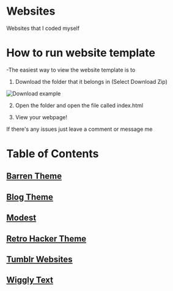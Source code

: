 # Websites
Websites that I coded myself


# How to run website template


-The easiest way to view the website template is to

1. Download the folder that it belongs in (Select Download Zip)

![Download example](https://www.stevejgordon.co.uk/wp-content/uploads/2018/01/CloneOrDownloadGitHub.png)

2. Open the folder and open the file called index.html

3. View your webpage!

If there's any issues just leave a comment or message me

# Table of Contents

## [Barren Theme](https://github.com/Vaporjawn/websites/tree/master/Barren%20Theme)

## [Blog Theme](https://github.com/Vaporjawn/websites/tree/master/Blog%20Theme)

## [Modest](https://github.com/Vaporjawn/websites/tree/master/Modest)

## [Retro Hacker Theme](https://github.com/Vaporjawn/websites/tree/master/Retro%20Hacker%20Theme)

## [Tumblr Websites](https://github.com/Vaporjawn/websites/tree/master/Tumblr%20Websites)

## [Wiggly Text](https://github.com/Vaporjawn/websites/tree/master/Wiggly%20Text)
